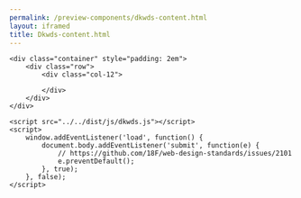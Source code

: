 ```yaml
--- 
permalink: /preview-components/dkwds-content.html
layout: iframed 
title: Dkwds-content.html
---
```

<!doctype html>

<html lang="en-US">

<head>
    <title>Dkwds Content: Default</title>
    <link rel="stylesheet" href="../../dist/css/dkwds-virkdk.min.css">
</head>

<body>

    <div class="container" style="padding: 2em">
        <div class="row">
            <div class="col-12">

            </div>
        </div>
    </div>

    <script src="../../dist/js/dkwds.js"></script>
    <script>
        window.addEventListener('load', function() {
            document.body.addEventListener('submit', function(e) {
                // https://github.com/18F/web-design-standards/issues/2101
                e.preventDefault();
            }, true);
        }, false);
    </script>
</body>

</html>